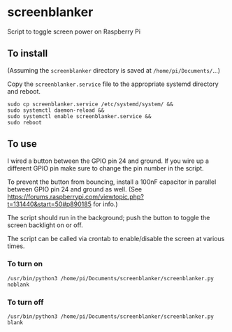 # screenblanker
Script to toggle screen power on Raspberry Pi

## To install
(Assuming the `screenblanker` directory is saved at `/home/pi/Documents/`...)

Copy the `screenblanker.service` file to the appropriate systemd directory and reboot.

```
sudo cp screenblanker.service /etc/systemd/system/ &&
sudo systemctl daemon-reload &&
sudo systemctl enable screenblanker.service &&
sudo reboot
```

## To use
I wired a button between the GPIO pin 24 and ground. If you wire up a different GPIO pin make sure to change the pin number in the script.

To prevent the button from bouncing, install a 100nF capacitor in parallel between GPIO pin 24 and ground as well. (See https://forums.raspberrypi.com/viewtopic.php?t=131440&start=50#p890185 for info.)

The script should run in the background; push the button to toggle the screen backlight on or off.

The script can be called via crontab to enable/disable the screen at various times.

### To turn on
```
/usr/bin/python3 /home/pi/Documents/screenblanker/screenblanker.py noblank
```

### To turn off
```
/usr/bin/python3 /home/pi/Documents/screenblanker/screenblanker.py blank
```
